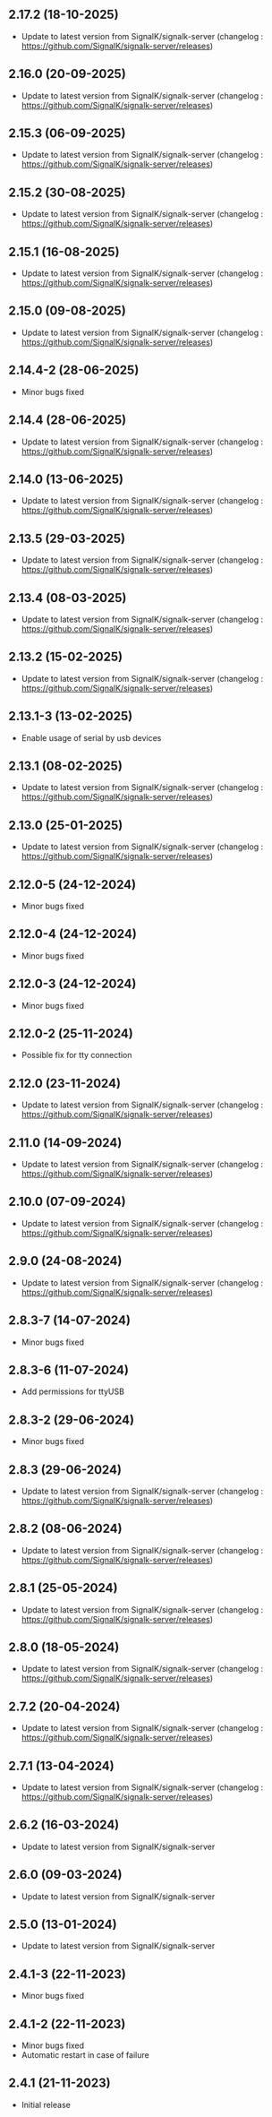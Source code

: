 
## 2.17.2 (18-10-2025)
- Update to latest version from SignalK/signalk-server (changelog : https://github.com/SignalK/signalk-server/releases)

## 2.16.0 (20-09-2025)
- Update to latest version from SignalK/signalk-server (changelog : https://github.com/SignalK/signalk-server/releases)

## 2.15.3 (06-09-2025)
- Update to latest version from SignalK/signalk-server (changelog : https://github.com/SignalK/signalk-server/releases)

## 2.15.2 (30-08-2025)
- Update to latest version from SignalK/signalk-server (changelog : https://github.com/SignalK/signalk-server/releases)

## 2.15.1 (16-08-2025)
- Update to latest version from SignalK/signalk-server (changelog : https://github.com/SignalK/signalk-server/releases)

## 2.15.0 (09-08-2025)
- Update to latest version from SignalK/signalk-server (changelog : https://github.com/SignalK/signalk-server/releases)
## 2.14.4-2 (28-06-2025)
- Minor bugs fixed
## 2.14.4 (28-06-2025)

- Update to latest version from SignalK/signalk-server (changelog : https://github.com/SignalK/signalk-server/releases)

## 2.14.0 (13-06-2025)

- Update to latest version from SignalK/signalk-server (changelog : https://github.com/SignalK/signalk-server/releases)

## 2.13.5 (29-03-2025)

- Update to latest version from SignalK/signalk-server (changelog : https://github.com/SignalK/signalk-server/releases)

## 2.13.4 (08-03-2025)

- Update to latest version from SignalK/signalk-server (changelog : https://github.com/SignalK/signalk-server/releases)

## 2.13.2 (15-02-2025)

- Update to latest version from SignalK/signalk-server (changelog : https://github.com/SignalK/signalk-server/releases)

## 2.13.1-3 (13-02-2025)

- Enable usage of serial by usb devices

## 2.13.1 (08-02-2025)

- Update to latest version from SignalK/signalk-server (changelog : https://github.com/SignalK/signalk-server/releases)

## 2.13.0 (25-01-2025)

- Update to latest version from SignalK/signalk-server (changelog : https://github.com/SignalK/signalk-server/releases)

## 2.12.0-5 (24-12-2024)

- Minor bugs fixed

## 2.12.0-4 (24-12-2024)

- Minor bugs fixed

## 2.12.0-3 (24-12-2024)

- Minor bugs fixed

## 2.12.0-2 (25-11-2024)

- Possible fix for tty connection

## 2.12.0 (23-11-2024)

- Update to latest version from SignalK/signalk-server (changelog : https://github.com/SignalK/signalk-server/releases)

## 2.11.0 (14-09-2024)

- Update to latest version from SignalK/signalk-server (changelog : https://github.com/SignalK/signalk-server/releases)

## 2.10.0 (07-09-2024)

- Update to latest version from SignalK/signalk-server (changelog : https://github.com/SignalK/signalk-server/releases)

## 2.9.0 (24-08-2024)

- Update to latest version from SignalK/signalk-server (changelog : https://github.com/SignalK/signalk-server/releases)

## 2.8.3-7 (14-07-2024)

- Minor bugs fixed

## 2.8.3-6 (11-07-2024)

- Add permissions for ttyUSB

## 2.8.3-2 (29-06-2024)

- Minor bugs fixed

## 2.8.3 (29-06-2024)

- Update to latest version from SignalK/signalk-server (changelog : https://github.com/SignalK/signalk-server/releases)

## 2.8.2 (08-06-2024)

- Update to latest version from SignalK/signalk-server (changelog : https://github.com/SignalK/signalk-server/releases)

## 2.8.1 (25-05-2024)

- Update to latest version from SignalK/signalk-server (changelog : https://github.com/SignalK/signalk-server/releases)

## 2.8.0 (18-05-2024)

- Update to latest version from SignalK/signalk-server (changelog : https://github.com/SignalK/signalk-server/releases)

## 2.7.2 (20-04-2024)

- Update to latest version from SignalK/signalk-server (changelog : https://github.com/SignalK/signalk-server/releases)

## 2.7.1 (13-04-2024)

- Update to latest version from SignalK/signalk-server (changelog : https://github.com/SignalK/signalk-server/releases)

## 2.6.2 (16-03-2024)

- Update to latest version from SignalK/signalk-server

## 2.6.0 (09-03-2024)

- Update to latest version from SignalK/signalk-server

## 2.5.0 (13-01-2024)

- Update to latest version from SignalK/signalk-server

## 2.4.1-3 (22-11-2023)

- Minor bugs fixed

## 2.4.1-2 (22-11-2023)

- Minor bugs fixed
- Automatic restart in case of failure

## 2.4.1 (21-11-2023)

- Initial release
